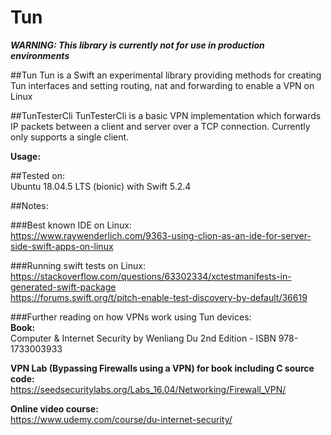 # Tun

***WARNING: This library is currently not for use in production environments***

##Tun
Tun is a Swift an experimental library providing methods for creating Tun interfaces and setting routing, nat and forwarding to enable a VPN on Linux   

##TunTesterCli 
TunTesterCli is a basic VPN implementation which forwards IP packets between a client and server over a TCP connection. Currently only supports a single client.

**Usage:**   


##Tested on:   
Ubuntu 18.04.5 LTS (bionic) with Swift 5.2.4   
   
##Notes:   

###Best known IDE on Linux:   
https://www.raywenderlich.com/9363-using-clion-as-an-ide-for-server-side-swift-apps-on-linux

###Running swift tests on Linux:   
https://stackoverflow.com/questions/63302334/xctestmanifests-in-generated-swift-package   
https://forums.swift.org/t/pitch-enable-test-discovery-by-default/36619  

###Further reading on how VPNs work using Tun devices:   
**Book:**   
Computer & Internet Security by Wenliang Du 2nd Edition - ISBN 978-1733003933   

**VPN Lab (Bypassing Firewalls using a VPN) for book including C source code:**   
https://seedsecuritylabs.org/Labs_16.04/Networking/Firewall_VPN/   

**Online video course:**   
https://www.udemy.com/course/du-internet-security/   
